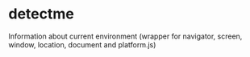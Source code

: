 # detectme
Information about current environment (wrapper for navigator, screen, window, location, document and platform.js)
